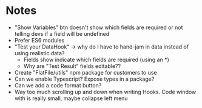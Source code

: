 # Notes

- "Show Variables" btn doesn't show which fields are required or not telling devs if a field will be undefined
- Prefer ES6 modules
- "Test your DataHook" -> why do I have to hand-jam in data instead of using realistic data?
  - Fields show indicate which fields are required (using an \*)
  - Why are "Test Result" fields editable??
- Create "FlatFile/utils" npm package for customers to use
- Can we enable Typescript? Expose types in a package?
- Can we add a code format button?
- Way too much scrolling up and down when writing Hooks. Code window with is really small, maybe collapse left menu
